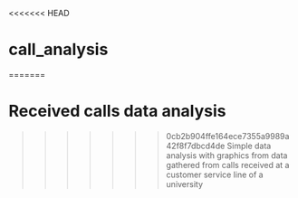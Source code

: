 <<<<<<< HEAD
# call_analysis
=======
# Received calls data analysis
>>>>>>> 0cb2b904ffe164ece7355a9989a42f8f7dbcd4de
Simple data analysis with graphics from data gathered from calls received at a customer service line of a university
